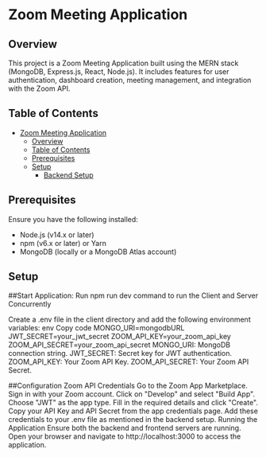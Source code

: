 # Zoom Meeting Application

## Overview

This project is a Zoom Meeting Application built using the MERN stack (MongoDB, Express.js, React, Node.js). It includes features for user authentication, dashboard creation, meeting management, and integration with the Zoom API.

## Table of Contents

- [Zoom Meeting Application](#zoom-meeting-application)
  - [Overview](#overview)
  - [Table of Contents](#table-of-contents)
  - [Prerequisites](#prerequisites)
  - [Setup](#setup)
    - [Backend Setup](#backend-setup)

## Prerequisites

Ensure you have the following installed:

- Node.js (v14.x or later)
- npm (v6.x or later) or Yarn
- MongoDB (locally or a MongoDB Atlas account)

## Setup



##Start Application:
Run npm run dev command to run the Client and Server Concurrently 

Create a .env file in the client directory and add the following environment variables:
env
Copy code
MONGO_URI=mongodbURL
JWT_SECRET=your_jwt_secret
ZOOM_API_KEY=your_zoom_api_key
ZOOM_API_SECRET=your_zoom_api_secret
MONGO_URI: MongoDB connection string.
JWT_SECRET: Secret key for JWT authentication.
ZOOM_API_KEY: Your Zoom API Key.
ZOOM_API_SECRET: Your Zoom API Secret.





##Configuration
Zoom API Credentials
Go to the Zoom App Marketplace.
Sign in with your Zoom account.
Click on "Develop" and select "Build App".
Choose "JWT" as the app type.
Fill in the required details and click "Create".
Copy your API Key and API Secret from the app credentials page.
Add these credentials to your .env file as mentioned in the backend setup.
Running the Application
Ensure both the backend and frontend servers are running.
Open your browser and navigate to http://localhost:3000 to access the application.
